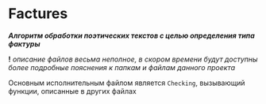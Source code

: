 # Factures
***Алгоритм обработки поэтических текстов с целью определения типа фактуры***

**!** *описание файлов весьма неполное, в скором времени будут доступны более подробные пояснения к папкам и файлам данного проекта*

Основным исполнительным файлом является `Checking`, вызывающий функции, описанные в других файлах
